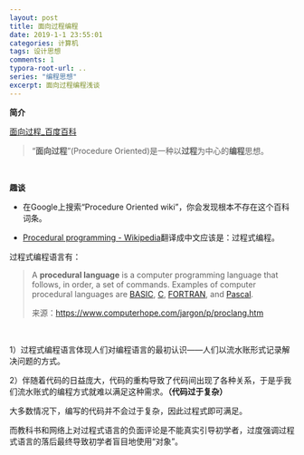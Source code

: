 ```yaml
---
layout: post
title: 面向过程编程
date: 2019-1-1 23:55:01
categories: 计算机
tags: 设计思想
comments: 1
typora-root-url: ..
series: "编程思想"
excerpt: 面向过程编程浅谈
---
```




**简介**

[面向过程_百度百科](https://baike.baidu.com/item/%E9%9D%A2%E5%90%91%E8%BF%87%E7%A8%8B)

> “**面向过程**”(Procedure Oriented)是一种以**过程**为中心的**编程**思想。 

<br>

**趣谈**

- 在Google上搜索“Procedure Oriented wiki”，你会发现根本不存在这个百科词条。

- [Procedural programming - Wikipedia](https://en.wikipedia.org/wiki/Procedural_programming)翻译成中文应该是：过程式编程。

过程式编程语言有：

> A **procedural language** is a computer programming language that follows, in order, a set of commands. Examples of computer procedural languages are [BASIC](https://www.computerhope.com/jargon/b/basic.htm), [C](https://www.computerhope.com/jargon/c/c.htm), [FORTRAN](https://www.computerhope.com/jargon/f/fortran.htm), and [Pascal](https://www.computerhope.com/jargon/p/pascal.htm).
>
> 来源：https://www.computerhope.com/jargon/p/proclang.htm

<br>

1）过程式编程语言体现人们对编程语言的最初认识——人们以流水账形式记录解决问题的方式。

2）伴随着代码的日益庞大，代码的重构导致了代码间出现了各种关系，于是乎我们流水账式的编程方式就难以满足这种需求。**（代码过于复杂）**

大多数情况下，编写的代码并不会过于复杂，因此过程式即可满足。

而教科书和网络上对过程式语言的负面评论是不能真实引导初学者，过度强调过程式语言的落后最终导致初学者盲目地使用“对象”。